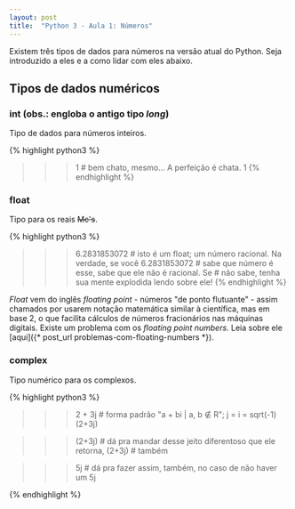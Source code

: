```yaml
---
layout: post
title:  "Python 3 - Aula 1: Números" 
---
```


Existem três tipos de dados para números na versão atual do Python. Seja introduzido a eles e a como lidar com eles abaixo.


## Tipos de dados numéricos


### int (obs.: engloba o antigo tipo *long*)

Tipo de dados para números inteiros.

{% highlight python3 %}
>>> 1              # bem chato, mesmo... A perfeição é chata.
1
{% endhighlight %}


### float

Tipo para os reais ~~Mc's~~. 

{% highlight python3 %}
>>> 6.2831853072   # isto é um float; um número racional. Na verdade, se você
6.2831853072       # sabe que número é esse, sabe que ele não é racional. Se
                   # não sabe, tenha sua mente explodida lendo sobre ele!
{% endhighlight %}

*Float* vem do inglês *floating point* - números "de ponto flutuante" - assim chamados por usarem notação matemática similar à científica, mas em base 2, o que facilita cálculos de números fracionários nas máquinas digitais. Existe um problema com os *floating point numbers*. Leia sobre ele [aqui]({* post_url problemas-com-floating-numbers *}).


### complex

Tipo numérico para os complexos.

{% highlight python3 %}
>>> 2 + 3j         # forma padrão "a + bi | a, b ∉ R"; j = i = sqrt(-1)
(2+3j)

>>> (2+3j)         # dá pra mandar desse jeito diferentoso que ele retorna,
(2+3j)             # também

>>> 5j             # dá pra fazer assim, também, no caso de não haver um 
5j

>>> 
{% endhighlight %}
